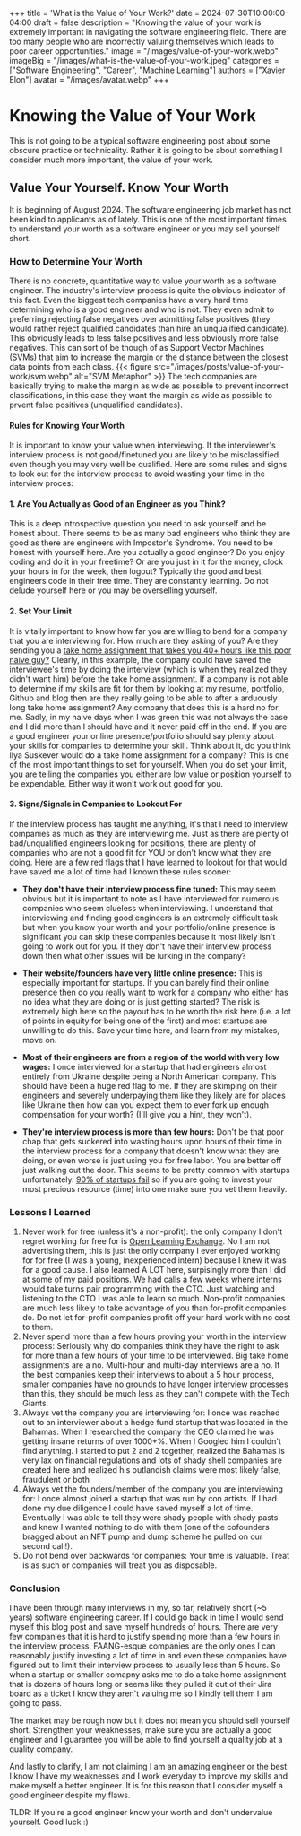 +++
title = 'What is the Value of Your Work?'
date = 2024-07-30T10:00:00-04:00
draft = false
description = "Knowing the value of your work is extremely important in navigating the software engineering field. There are too many people who are incorrectly valuing themselves which leads to poor career opportunities."
image = "/images/value-of-your-work.webp"
imageBig = "/images/what-is-the-value-of-your-work.jpeg"
categories = ["Software Engineering", "Career", "Machine Learning"]
authors = ["Xavier Elon"]
avatar = "/images/avatar.webp"
+++

# Knowing the Value of Your Work

This is not going to be a typical software engineering post about some obscure practice or technicality. Rather it is going to be about something I consider much more important, the value of your work.

## Value Your Yourself. Know Your Worth

It is beginning of August 2024. The software engineering job market has not been kind to applicants as of lately. This is one of the most important times to understand your worth as a software engineer or you may sell yourself short.

### How to Determine Your Worth

There is no concrete, quantitative way to value your worth as a software engineer. The industry's interview process is quite the obvious indicator of this fact. Even the biggest tech companies have a very hard time determining who is a good engineer and who is not. They even admit to preferring rejecting false negatives over admitting false positives (they would rather reject qualified candidates than hire an unqualified candidate). This obviously leads to less false positives and less obviously more false negatives. This can sort of be though of as Support Vector Machines (SVMs) that aim to increase the margin or the distance between the closest data points from each class.
{{< figure src="/images/posts/value-of-your-work/svm.webp" alt="SVM Metaphor" >}}
The tech companies are basically trying to make the margin as wide as possible to prevent incorrect classifications, in this case they want the margin as wide as possible to prvent false positives (unqualified candidates).

#### Rules for Knowing Your Worth

It is important to know your value when interviewing. If the interviewer's interview process is not good/finetuned you are likely to be misclassified even though you may very well be qualified. Here are some rules and signs to look out for the interview process to avoid wasting your time in the interview proces:

#### 1. **Are You Actually as Good of an Engineer as you Think?**

This is a deep introspective question you need to ask yourself and be honest about. There seems to be as many bad engineers who think they are good as there are engineers with Impostor's Syndrome. You need to be honest with yourself here. Are you actually a good engineer? Do you enjoy coding and do it in your freetime? Or are you just in it for the money, clock your hours in for the week, then logout? Typically the good and best engineers code in their free time. They are constantly learning. Do not delude yourself here or you may be overselling yourself.

#### 2. **Set Your Limit**

It is vitally important to know how far you are willing to bend for a company that you are interviewing for. How much are they asking of you? Are they sending you a [take home assignment that takes you 40+ hours like this poor naive guy?](https://www.reddit.com/r/cscareerquestions/comments/1eferjp/just_got_one_of_the_most_painful_rejections/) Clearly, in this example, the company could have saved the interviewee's time by doing the interview (which is when they realized they didn't want him) before the take home assignment. If a company is not able to determine if my skills are fit for them by looking at my resume, portfolio, Github and blog then are they really going to be able to after a arduously long take home assignment? Any company that does this is a hard no for me. Sadly, in my naive days when I was green this was not always the case and I did more than I should have and it never paid off in the end. If you are a good engineer your online presence/portfolio should say plenty about your skills for companies to determine your skill. Think about it, do you think Ilya Suskever would do a take home assignment for a company? This is one of the most important things to set for yourself. When you do set your limit, you are telling the companies you either are low value or position yourself to be expendable. Either way it won't work out good for you.

#### 3. **Signs/Signals in Companies to Lookout For**

If the interview process has taught me anything, it's that I need to interview companies as much as they are interviewing me. Just as there are plenty of bad/unqualified engineers looking for positions, there are plenty of companies who are not a good fit for YOU or don't know what they are doing. Here are a few red flags that I have learned to lookout for that would have saved me a lot of time had I known these rules sooner:

- **They don't have their interview process fine tuned:**
  This may seem obvious but it is important to note as I have interviewed for numerous companies who seem clueless when interviewing. I understand that interviewing and finding good engineers is an extremely difficult task but when you know your worth and your portfolio/online presence is significant you can skip these companies because it most likely isn't going to work out for you. If they don't have their interview process down then what other issues will be lurking in the company?

- **Their website/founders have very little online presence:**
  This is especially important for startups. If you can barely find their online presence then do you really want to work for a company who either has no idea what they are doing or is just getting started? The risk is extremely high here so the payout has to be worth the risk here (i.e. a lot of points in equity for being one of the first) and most startups are unwilling to do this. Save your time here, and learn from my mistakes, move on.

- **Most of their engineers are from a region of the world with very low wages:**
  I once interviewed for a startup that had engineers almost entirely from Ukraine despite being a North American company. This should have been a huge red flag to me. If they are skimping on their engineers and severely underpaying them like they likely are for places like Ukraine then how can you expect them to ever fork up enough compensation for your worth? (I'll give you a hint, they won't).

- **They're interview process is more than few hours:**
  Don't be that poor chap that gets suckered into wasting hours upon hours of their time in the interview process for a company that doesn't know what they are doing, or even worse is just using you for free labor. You are better off just walking out the door. This seems to be pretty common with startups unfortunately. [90% of startups fail](https://luisazhou.com/blog/startup-failure-statistics/#:~:text=1.,out%20of%2010%20startups%20fail&text=The%20failure%20rate%20of%20startups,the%20first%20year%20of%20operations.) so if you are going to invest your most precious resource (time) into one make sure you vet them heavily.

### **Lessons I Learned**

1. Never work for free (unless it's a non-profit): the only company I don't regret working for free for is [Open Learning Exchange](https://www.ole.org/). No I am not advertising them, this is just the only company I ever enjoyed working for for free (I was a young, inexperienced intern) because I knew it was for a good cause. I also learned A LOT here, surpisingly more than I did at some of my paid positions. We had calls a few weeks where interns would take turns pair programming with the CTO. Just watching and listening to the CTO I was able to learn so much. Non-profit companies are much less likely to take advantage of you than for-profit companies do. Do not let for-profit companies profit off your hard work with no cost to them.
2. Never spend more than a few hours proving your worth in the interview process: Seriously why do companies think they have the right to ask for more than a few hours of your time to be interviewed. Big take home assignments are a no. Multi-hour and multi-day interviews are a no. If the best companies keep their interviews to about a 5 hour process, smaller companies have no grounds to have longer interview processes than this, they should be much less as they can't compete with the Tech Giants.
3. Always vet the company you are interviewing for: I once was reached out to an interviewer about a hedge fund startup that was located in the Bahamas. When I researched the company the CEO claimed he was getting insane returns of over 1000+%. When I Googled him I couldn't find anything. I started to put 2 and 2 together, realized the Bahamas is very lax on financial regulations and lots of shady shell companies are created here and realized his outlandish claims were most likely false, fraudulent or both
4. Always vet the founders/member of the company you are interviewing for: I once almost joined a startup that was run by con artists. If I had done my due diligence I could have saved myself a lot of time. Eventually I was able to tell they were shady people with shady pasts and knew I wanted nothing to do with them (one of the cofounders bragged about an NFT pump and dump scheme he pulled on our second call!).
5. Do not bend over backwards for companies: Your time is valuable. Treat is as such or companies will treat you as disposable.

### **Conclusion**

I have been through many interviews in my, so far, relatively short (~5 years) software engineering career. If I could go back in time I would send myself this blog post and save myself hundreds of hours. There are very few companies that it is hard to justify spending more than a few hours in the interview process. FAANG-esque companies are the only ones I can reasonably justify investing a lot of time in and even these companies have figured out to limit their interview process to usually less than 5 hours. So when a startup or smaller comapny asks me to do a take home assignment that is dozens of hours long or seems like they pulled it out of their Jira board as a ticket I know they aren't valuing me so I kindly tell them I am going to pass.

The market may be rough now but it does not mean you should sell yourself short. Strengthen your weaknesses, make sure you are actually a good engineer and I guarantee you will be able to find yourself a quality job at a quality company.

And lastly to clarify, I am not claiming I am an amazing engineer or the best. I know I have my weaknesses and I work everyday to improve my skills and make myself a better engineer. It is for this reason that I consider myself a good engineer despite my flaws.

TLDR: If you're a good engineer know your worth and don't undervalue yourself. Good luck :)
